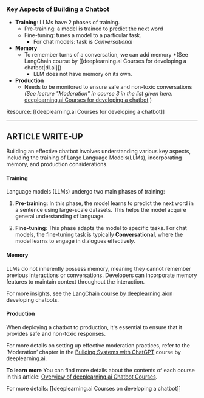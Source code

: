 ### Key Aspects of Building a Chatbot
- **Training**: LLMs have 2 phases of training.
	- Pre-training: a model is trained to predict the next word
	- Fine-tuning: tunes a model to a particular task.
		- For chat models: task is *Conversational*
- **Memory**
	- To remember turns of a conversation, we can add memory *(See LangChain course by [[deeplearning.ai Courses for developing a chatbot|dl.ai]]) 
		- LLM does not have memory on its own.
- **Production**
	- Needs to be monitored to ensure safe and non-toxic conversations *(See lecture "Moderation" in course 3 in the list given here:*  [deeplearning.ai Courses for developing a chatbot](deeplearning.ai%20Courses%20for%20developing%20a%20chatbot.md) )

Resource: [[deeplearning.ai Courses for developing a chatbot]]

---
## ARTICLE WRITE-UP

Building an effective chatbot involves understanding various key aspects, including the training of Large Language Models(LLMs), incorporating memory, and production considerations.

#### Training
Language models (LLMs) undergo two main phases of training:

1. **Pre-training**: In this phase, the model learns to predict the next word in a sentence using large-scale datasets. This helps the model acquire general understanding of language.
    
2. **Fine-tuning**: This phase adapts the model to specific tasks. For chat models, the fine-tuning task is typically **Conversational**, where the model learns to engage in dialogues effectively.

#### Memory
LLMs do not inherently possess memory, meaning they cannot remember previous interactions or conversations. Developers can incorporate memory features to maintain context throughout the interaction.

For more insights, see the [LangChain course by deeplearning.ai](https://www.deeplearning.ai/short-courses/langchain-for-llm-application-development/)on developing chatbots.

#### Production
When deploying a chatbot to production, it's essential to ensure that it provides safe and non-toxic responses.

For more details on setting up effective moderation practices, refer to the ‘Moderation’ chapter in the [Building Systems with ChatGPT](https://www.deeplearning.ai/short-courses/building-systems-with-chatgpt/) course by deeplearning.ai.

**To learn more** 
You can find more details about the contents of each course in this article: [Overview of deeplearning.ai Chatbot Courses](https://www.deeplearning.ai/short-courses/building-systems-with-chatgpt/).


For more details: [[deeplearning.ai Courses on developing a chatbot]]